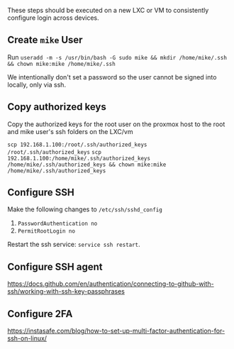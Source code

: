 These steps should be executed on a new LXC or VM to consistently configure login across devices.

## Create `mike` User

Run `useradd -m -s /usr/bin/bash -G sudo mike && mkdir /home/mike/.ssh && chown mike:mike /home/mike/.ssh`

We intentionally don't set a password so the user cannot be signed into locally, only via ssh.

## Copy authorized keys

Copy the authorized keys for the root user on the proxmox host to the root and mike user's ssh folders on the LXC/vm

`scp 192.168.1.100:/root/.ssh/authorized_keys /root/.ssh/authorized_keys`
`scp 192.168.1.100:/home/mike/.ssh/authorized_keys /home/mike/.ssh/authorized_keys && chown mike:mike /home/mike/.ssh/authorized_keys`

## Configure SSH

Make the following changes to `/etc/ssh/sshd_config`

1. `PasswordAuthentication no`
2. `PermitRootLogin no` 

Restart the ssh service: `service ssh restart`.

## Configure SSH agent

https://docs.github.com/en/authentication/connecting-to-github-with-ssh/working-with-ssh-key-passphrases

## Configure 2FA

https://instasafe.com/blog/how-to-set-up-multi-factor-authentication-for-ssh-on-linux/